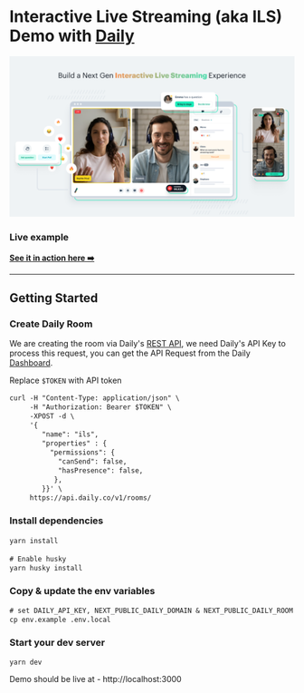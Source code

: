 # Interactive Live Streaming (aka ILS) Demo with [Daily](https://daily.co)

![Interactive Live Streaming](./public/image.png)

### Live example

**[See it in action here ➡️](https://daily-ils.vercel.app/)**

---

## Getting Started

### Create Daily Room

We are creating the room via Daily's [REST API](https://docs.daily.co/reference/rest-api/rooms/create-room),
we need Daily's API Key to process this request, you can get the API Request from the Daily [Dashboard](https://dashboard.daily.co/developers).

Replace `$TOKEN` with API token

```
curl -H "Content-Type: application/json" \
     -H "Authorization: Bearer $TOKEN" \
     -XPOST -d \
     '{
        "name": "ils",
        "properties" : {
          "permissions": {
            "canSend": false,
            "hasPresence": false,
           },
        }}' \
     https://api.daily.co/v1/rooms/
```

### Install dependencies

```
yarn install

# Enable husky
yarn husky install
```

### Copy & update the env variables

```
# set DAILY_API_KEY, NEXT_PUBLIC_DAILY_DOMAIN & NEXT_PUBLIC_DAILY_ROOM
cp env.example .env.local
```

### Start your dev server

```
yarn dev
```

Demo should be live at - http://localhost:3000

